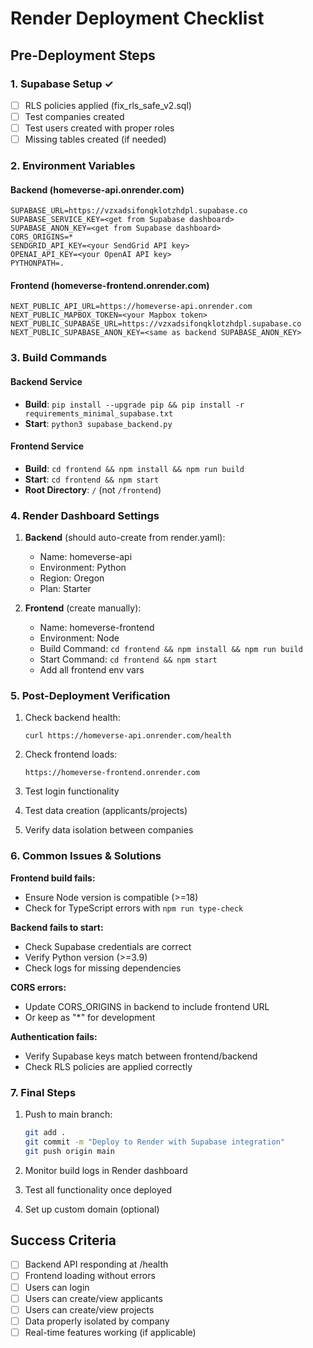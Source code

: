 # Render Deployment Checklist

## Pre-Deployment Steps

### 1. Supabase Setup ✓
- [ ] RLS policies applied (fix_rls_safe_v2.sql)
- [ ] Test companies created
- [ ] Test users created with proper roles
- [ ] Missing tables created (if needed)

### 2. Environment Variables

#### Backend (homeverse-api.onrender.com)
```
SUPABASE_URL=https://vzxadsifonqklotzhdpl.supabase.co
SUPABASE_SERVICE_KEY=<get from Supabase dashboard>
SUPABASE_ANON_KEY=<get from Supabase dashboard>
CORS_ORIGINS=*
SENDGRID_API_KEY=<your SendGrid API key>
OPENAI_API_KEY=<your OpenAI API key>
PYTHONPATH=.
```

#### Frontend (homeverse-frontend.onrender.com)
```
NEXT_PUBLIC_API_URL=https://homeverse-api.onrender.com
NEXT_PUBLIC_MAPBOX_TOKEN=<your Mapbox token>
NEXT_PUBLIC_SUPABASE_URL=https://vzxadsifonqklotzhdpl.supabase.co
NEXT_PUBLIC_SUPABASE_ANON_KEY=<same as backend SUPABASE_ANON_KEY>
```

### 3. Build Commands

#### Backend Service
- **Build**: `pip install --upgrade pip && pip install -r requirements_minimal_supabase.txt`
- **Start**: `python3 supabase_backend.py`

#### Frontend Service
- **Build**: `cd frontend && npm install && npm run build`
- **Start**: `cd frontend && npm start`
- **Root Directory**: `/` (not `/frontend`)

### 4. Render Dashboard Settings

1. **Backend** (should auto-create from render.yaml):
   - Name: homeverse-api
   - Environment: Python
   - Region: Oregon
   - Plan: Starter

2. **Frontend** (create manually):
   - Name: homeverse-frontend
   - Environment: Node
   - Build Command: `cd frontend && npm install && npm run build`
   - Start Command: `cd frontend && npm start`
   - Add all frontend env vars

### 5. Post-Deployment Verification

1. Check backend health:
   ```
   curl https://homeverse-api.onrender.com/health
   ```

2. Check frontend loads:
   ```
   https://homeverse-frontend.onrender.com
   ```

3. Test login functionality
4. Test data creation (applicants/projects)
5. Verify data isolation between companies

### 6. Common Issues & Solutions

**Frontend build fails:**
- Ensure Node version is compatible (>=18)
- Check for TypeScript errors with `npm run type-check`

**Backend fails to start:**
- Check Supabase credentials are correct
- Verify Python version (>=3.9)
- Check logs for missing dependencies

**CORS errors:**
- Update CORS_ORIGINS in backend to include frontend URL
- Or keep as "*" for development

**Authentication fails:**
- Verify Supabase keys match between frontend/backend
- Check RLS policies are applied correctly

### 7. Final Steps

1. Push to main branch:
   ```bash
   git add .
   git commit -m "Deploy to Render with Supabase integration"
   git push origin main
   ```

2. Monitor build logs in Render dashboard
3. Test all functionality once deployed
4. Set up custom domain (optional)

## Success Criteria

- [ ] Backend API responding at /health
- [ ] Frontend loading without errors
- [ ] Users can login
- [ ] Users can create/view applicants
- [ ] Users can create/view projects
- [ ] Data properly isolated by company
- [ ] Real-time features working (if applicable)